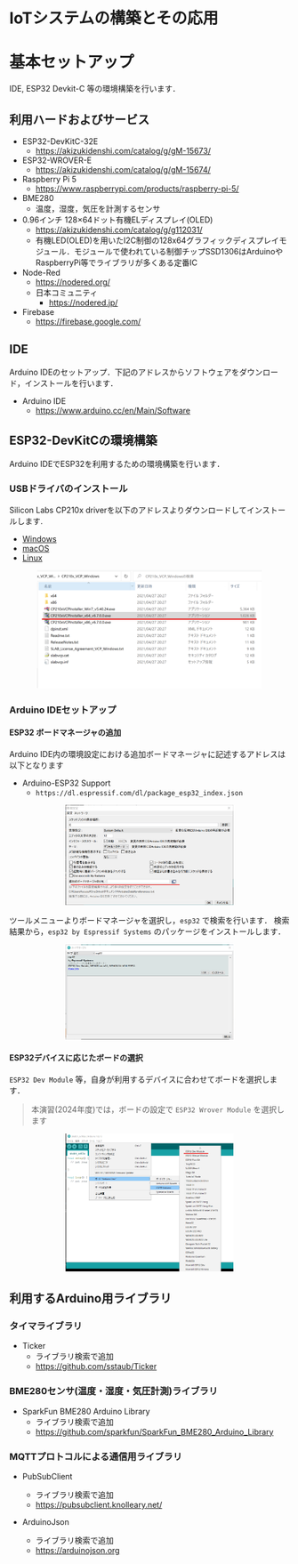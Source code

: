 # IoTシステムの構築とその応用



# 基本セットアップ


IDE, ESP32 Devkit-C 等の環境構築を行います．


## 利用ハードおよびサービス

- ESP32-DevKitC-32E
  - https://akizukidenshi.com/catalog/g/gM-15673/
- ESP32-WROVER-E
  - https://akizukidenshi.com/catalog/g/gM-15674/
- Raspberry Pi 5
  - https://www.raspberrypi.com/products/raspberry-pi-5/
- BME280
  - 温度，湿度，気圧を計測するセンサ
- 0.96インチ 128×64ドット有機ELディスプレイ(OLED)
  - https://akizukidenshi.com/catalog/g/g112031/
  - 有機LED(OLED)を用いたI2C制御の128x64グラフィックディスプレイモジュール．モジュールで使われている制御チップSSD1306はArduinoやRaspberryPi等でライブラリが多くある定番IC
- Node-Red
  - https://nodered.org/
  - 日本コミュニティ
    - https://nodered.jp/
- Firebase
  - https://firebase.google.com/



## IDE

Arduino IDEのセットアップ．下記のアドレスからソフトウェアをダウンロード，インストールを行います．

- Arduino IDE
  - https://www.arduino.cc/en/Main/Software


## ESP32-DevKitCの環境構築

Arduino IDEでESP32を利用するための環境構築を行います．


### USBドライバのインストール

Silicon Labs CP210x driverを以下のアドレスよりダウンロードしてインストールします.

- [Windows](https://www.silabs.com/documents/public/software/CP210x_VCP_Windows.zip)
- [macOS](https://www.silabs.com/documents/public/software/Mac_OSX_VCP_Driver.zip)
- [Linux](https://m5stack.oss-cn-shenzhen.aliyuncs.com/resource/drivers/CP210x_VCP_Linux.zip)


<center>
    <img src="./images/cp210.png" width="80%">
</center>



### Arduino IDEセットアップ

#### ESP32 ボードマネージャの追加

Arduino IDE内の環境設定における追加ボードマネージャに記述するアドレスは以下となります

- Arduino-ESP32 Support
  - `https://dl.espressif.com/dl/package_esp32_index.json`

<center>
    <img src="./images/boardm_url.png" width="60%">
</center>

ツールメニューよりボードマネージャを選択し，`esp32` で検索を行います．
検索結果から，`esp32 by Espressif Systems` のパッケージをインストールします．

<center>
    <img src="./images/esp32borad.png" width="60%">
</center>


#### ESP32デバイスに応じたボードの選択

`ESP32 Dev Module` 等，自身が利用するデバイスに合わせてボードを選択します．

> 本演習(2024年度)では，ボードの設定で `ESP32 Wrover Module` を選択します

<center>
    <img src="./images/selectboard.png" width="60%">
</center>



## 利用するArduino用ライブラリ

### タイマライブラリ

- Ticker
  - ライブラリ検索で追加
  - https://github.com/sstaub/Ticker

### BME280センサ(温度・湿度・気圧計測)ライブラリ

- SparkFun BME280 Arduino Library
  - ライブラリ検索で追加
  - https://github.com/sparkfun/SparkFun_BME280_Arduino_Library



### MQTTプロトコルによる通信用ライブラリ


- PubSubClient
  - ライブラリ検索で追加
  - https://pubsubclient.knolleary.net/

- ArduinoJson
  - ライブラリ検索で追加
  - https://arduinojson.org



